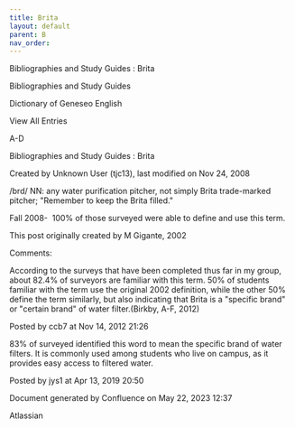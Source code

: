 ```yaml
---
title: Brita
layout: default
parent: B
nav_order:
---
```


Bibliographies and Study Guides : Brita

Bibliographies and Study Guides

Dictionary of Geneseo English

View All Entries

A-D

Bibliographies and Study Guides : Brita

Created by  Unknown User (tjc13), last modified on Nov 24, 2008

/brd/ NN: any water purification pitcher, not simply Brita trade-marked pitcher; &quot;Remember to keep the Brita filled.&quot;

Fall 2008-  100% of those surveyed were able to define and use this term.

This post originally created by M Gigante, 2002

Comments:

According to the surveys that have been completed thus far in my group, about 82.4% of surveyors are familiar with this term. 50% of students familiar with the term use the original 2002 definition, while the other 50% define the term similarly, but also indicating that Brita is a &quot;specific brand&quot; or &quot;certain brand&quot; of water filter.(Birkby, A-F, 2012) 

Posted by ccb7 at Nov 14, 2012 21:26

83% of surveyed identified this word to mean the specific brand of water filters. It is commonly used among students who live on campus, as it provides easy access to filtered water. 

Posted by jys1 at Apr 13, 2019 20:50

Document generated by Confluence on May 22, 2023 12:37

Atlassian
